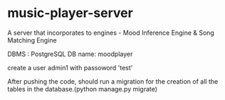 # music-player-server
A server that incorporates to engines - Mood Inference Engine &amp; Song Matching Engine

DBMS : PostgreSQL
DB name: moodplayer

create a user admin1 with passoword 'test'

After pushing the code, should run a migration for the creation of all the tables in the database.(python manage.py migrate)
